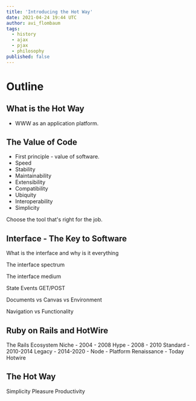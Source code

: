 ```yaml
---
title: 'Introducing the Hot Way'
date: 2021-04-24 19:44 UTC
author: avi_flombaum
tags:
  - history
  - ajax
  - pjax
  - philosophy
published: false
---
```


# Outline

## What is the Hot Way

- WWW as an application platform.
  
## The Value of Code

- First principle - value of software.
- Speed
- Stability
- Maintainability
- Extensibility
- Compatibility
- Ubiquity
- Interoperability
- Simplicity

Choose the tool that's right for the job.

## Interface - The Key to Software

What is the interface and why is it everything

The interface spectrum

The interface medium

State
Events
GET/POST

Documents vs Canvas vs Environment 

Navigation vs Functionality

## Ruby on Rails and HotWire

The Rails Ecosystem
  Niche - 2004 - 2008
  Hype - 2008 - 2010
  Standard - 2010-2014
  Legacy - 2014-2020
    - Node
    - Platform
  Renaissance - Today
Hotwire 

## The Hot Way

Simplicity
Pleasure
Productivity


